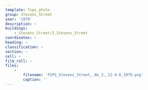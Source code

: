 ```yaml
---
template: fsps_photo
group: Stevens_Street
year: '1979'
description: ~
buildings:
    - Stevens_Street/3_Stevens_Street
coordinates: ~
heading: ~
classification: ~
section: ~
cell: ~
film_roll: ~
files:
    -
        filename: 'FSPS_Stevens_Street,_No_3,_12-4-D_1979.png'
        caption: ''
---
```

